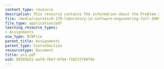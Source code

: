 ```yaml
---
content_type: resource
description: This resource contains the information about the Problem set.
file: /media/courses/6-170-laboratory-in-software-engineering-fall-2005/99395bd1aafd76e78764f18215760f9e_ps1.pdf
file_type: application/pdf
learning_resource_types:
- Assignments
ocw_type: OCWFile
parent_title: Assignments
parent_type: CourseSection
resourcetype: Document
title: ps1.pdf
uid: 99395bd1-aafd-76e7-8764-f18215760f9e
---
```

